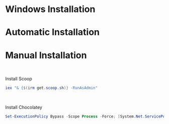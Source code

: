 # Windows Installation

# Automatic Installation

# Manual Installation
<br>

Install Scoop
```powershell
iex "& {$(irm get.scoop.sh)} -RunAsAdmin"
```
<br>

Install Chocolatey
```powershell
Set-ExecutionPolicy Bypass -Scope Process -Force; [System.Net.ServicePointManager]::SecurityProtocol = [System.Net.ServicePointManager]::SecurityProtocol -bor 3072; iex ((New-Object System.Net.WebClient).DownloadString('https://community.chocolatey.org/install.ps1'))
```
